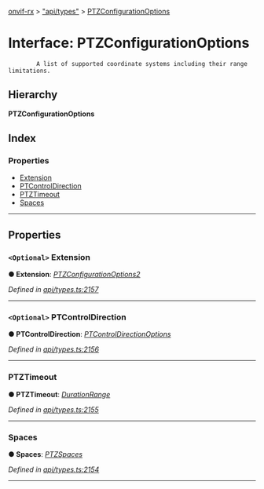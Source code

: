 [onvif-rx](../README.md) > ["api/types"](../modules/_api_types_.md) > [PTZConfigurationOptions](../interfaces/_api_types_.ptzconfigurationoptions.md)

# Interface: PTZConfigurationOptions

```
        A list of supported coordinate systems including their range limitations.
```

## Hierarchy

**PTZConfigurationOptions**

## Index

### Properties

* [Extension](_api_types_.ptzconfigurationoptions.md#extension)
* [PTControlDirection](_api_types_.ptzconfigurationoptions.md#ptcontroldirection)
* [PTZTimeout](_api_types_.ptzconfigurationoptions.md#ptztimeout)
* [Spaces](_api_types_.ptzconfigurationoptions.md#spaces)

---

## Properties

<a id="extension"></a>

### `<Optional>` Extension

**● Extension**: *[PTZConfigurationOptions2](_api_types_.ptzconfigurationoptions2.md)*

*Defined in [api/types.ts:2157](https://github.com/patrickmichalina/onvif-rx/blob/3ab1739/src/api/types.ts#L2157)*

___
<a id="ptcontroldirection"></a>

### `<Optional>` PTControlDirection

**● PTControlDirection**: *[PTControlDirectionOptions](_api_types_.ptcontroldirectionoptions.md)*

*Defined in [api/types.ts:2156](https://github.com/patrickmichalina/onvif-rx/blob/3ab1739/src/api/types.ts#L2156)*

___
<a id="ptztimeout"></a>

###  PTZTimeout

**● PTZTimeout**: *[DurationRange](_api_types_.durationrange.md)*

*Defined in [api/types.ts:2155](https://github.com/patrickmichalina/onvif-rx/blob/3ab1739/src/api/types.ts#L2155)*

___
<a id="spaces"></a>

###  Spaces

**● Spaces**: *[PTZSpaces](_api_types_.ptzspaces.md)*

*Defined in [api/types.ts:2154](https://github.com/patrickmichalina/onvif-rx/blob/3ab1739/src/api/types.ts#L2154)*

___

